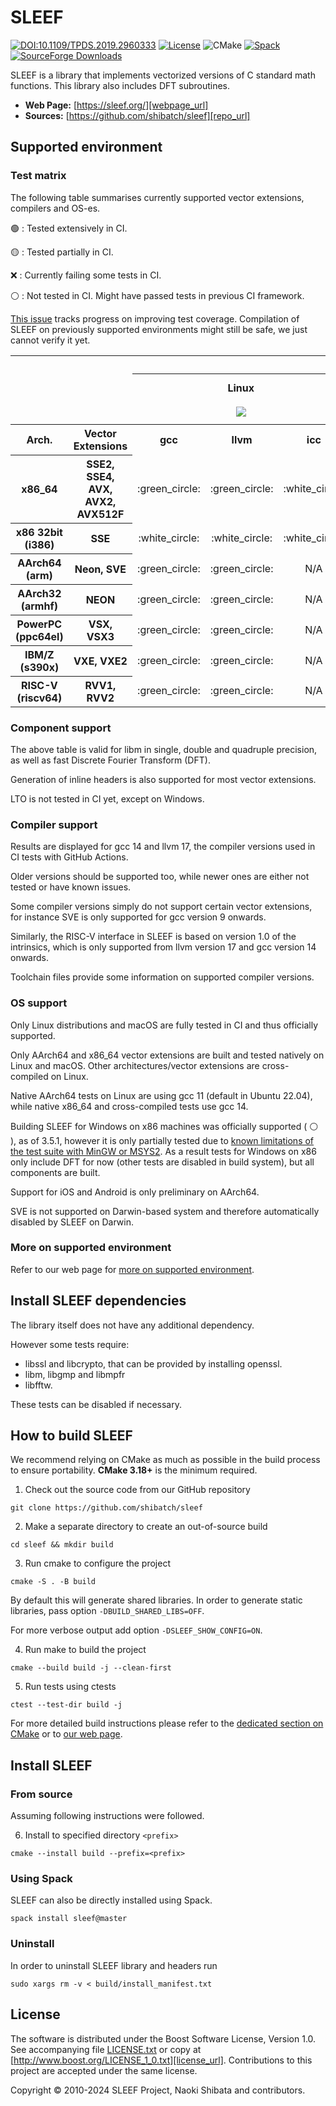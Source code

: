 # SLEEF

[![DOI:10.1109/TPDS.2019.2960333](http://img.shields.io/badge/DOI-10.1109/TPDS.2019.2960333-blue.svg)](https://ieeexplore.ieee.org/document/8936472)
[![License](https://img.shields.io/badge/License-Boost_1.0-lightblue.svg)](https://www.boost.org/LICENSE_1_0.txt)
![CMake](https://img.shields.io/badge/cmake-v3.18+-yellow.svg)
[![Spack](https://img.shields.io/spack/v/sleef)](https://spack.readthedocs.io/en/v0.16.2/package_list.html#sleef)
[![SourceForge Downloads](https://img.shields.io/sourceforge/dt/sleef)](https://sourceforge.net/projects/sleef/)

SLEEF is a library that implements vectorized versions of C standard math functions. This library also includes DFT subroutines.

- **Web Page:** [https://sleef.org/][webpage_url]
- **Sources:** [https://github.com/shibatch/sleef][repo_url]

## Supported environment

### Test matrix

The following table summarises currently supported vector extensions, compilers and OS-es.

:green_circle: : Tested extensively in CI.

:yellow_circle: : Tested partially in CI.

:x: : Currently failing some tests in CI.

:white_circle: : Not tested in CI. Might have passed tests in previous CI framework.

[This issue](https://github.com/shibatch/sleef/issues/481) tracks progress on improving test coverage.
Compilation of SLEEF on previously supported environments might still be safe, we just cannot verify it yet.


<table>
<tr>
  <th colspan="2" rowspan="2"></th>
  <th colspan="9">OS/Compiler</th>
</tr>
<tr>
  <th colspan="3">Linux</br></br>
  <a href="https://github.com/shibatch/sleef/actions/workflows/build_and_test.yml">
    <img src="https://github.com/shibatch/sleef/actions/workflows/build_and_test.yml/badge.svg?event=push&branch=master"></a>
  </th>
  <th colspan="2">macOS</br></br>
  <a href="https://github.com/shibatch/sleef/actions/workflows/build-and-test-macos.yml">
    <img src="https://github.com/shibatch/sleef/actions/workflows/build-and-test-macos.yml/badge.svg?event=push&branch=master"></a>
  </th>
  <th colspan="4">Windows</br></br>
  <a href="https://github.com/shibatch/sleef/actions/workflows/build-and-test-msys2.yml">
    <img src="https://github.com/shibatch/sleef/actions/workflows/build-and-test-msys2.yml/badge.svg?event=push&branch=master"></a>
  </br>
  <a href="https://github.com/shibatch/sleef/actions/workflows/build-cross-llvm-mingw.yml">
    <img src="https://github.com/shibatch/sleef/actions/workflows/build-cross-llvm-mingw.yml/badge.svg?event=push&branch=master"></a>
  </th>
</tr>
<tr>
  <th>Arch.</th>
  <th>Vector Extensions</th>
  <th>gcc</th><th>llvm</th><th>icc</th>
  <th>gcc</th><th>llvm</th>
  <th>gcc</th><th>llvm-gnu</th><th>llvm-msvc</th><th>msvc</th>
</tr>
<tr align="center"><th>x86_64</th><th>SSE2, SSE4,<br>AVX, AVX2, AVX512F</th>
  <td>:green_circle:</td><td>:green_circle:</td><td>:white_circle:</td>
  <td>:white_circle:</td><td>:green_circle:</td>
  <td>:white_circle:</td><td>:yellow_circle:</td><td>:white_circle:</td><td>:white_circle:</td>
</tr>
<tr align="center"><th>x86 32bit<br>(i386)</th><th>SSE</th>
  <td>:white_circle:</td><td>:white_circle:</td><td>:white_circle:</td>
  <td colspan="2">N/A</td>
  <td>:white_circle:</td><td>:white_circle:</td><td>:white_circle:</td><td>:white_circle:</td>
</tr>
<tr align="center"><th>AArch64<br>(arm)</th><th>Neon, SVE</th>
  <td>:green_circle:</td><td>:green_circle:</td><td>N/A</td>
  <td colspan="1">N/A</td><td>:green_circle:</td>
  <td colspan="1">N/A</td><td>:white_circle:</td><td>:white_circle:</td><td>:white_circle:</td>
</tr>
<tr align="center"><th>AArch32<br>(armhf)</th><th>NEON</th>
  <td>:green_circle:</td><td>:green_circle:</td><td>N/A</td>
  <td colspan="2">N/A</td>
  <td colspan="4">N/A</td>
</tr>
<tr align="center"><th>PowerPC<br>(ppc64el)</th><th>VSX, VSX3</th>
  <td>:green_circle:</td><td>:green_circle:</td><td>N/A</td>
  <td colspan="2">N/A</td>
  <td colspan="4">N/A</td>
</tr>
<tr align="center"><th>IBM/Z<br>(s390x)</th><th>VXE, VXE2</th>
  <td>:green_circle:</td><td>:green_circle:</td><td>N/A</td>
  <td colspan="2">N/A</td>
  <td colspan="4">N/A</td>
</tr>
<tr align="center"><th>RISC-V<br>(riscv64)</th><th>RVV1, RVV2</th>
  <td>:green_circle:</td><td>:green_circle:</td><td>N/A</td>
  <td colspan="2">N/A</td>
  <td colspan="4">N/A</td>
</tr>
</table>

### Component support

The above table is valid for libm in single, double and quadruple precision, as well as fast Discrete Fourier Transform (DFT).

Generation of inline headers is also supported for most vector extensions.

LTO is not tested in CI yet, except on Windows.

### Compiler support

Results are displayed for gcc 14 and llvm 17, the compiler versions used in CI tests with GitHub Actions.

Older versions should be supported too, while newer ones are either not tested or have known issues.

Some compiler versions simply do not support certain vector extensions, for instance SVE is only supported for gcc version 9 onwards.

Similarly, the RISC-V interface in SLEEF is based on version 1.0 of the intrinsics, which is only supported from llvm version 17 and gcc version 14 onwards.

Toolchain files provide some information on supported compiler versions.

### OS support

Only Linux distributions and macOS are fully tested in CI and thus officially supported.

Only AArch64 and x86_64 vector extensions are built and tested natively on Linux and macOS.
Other architectures/vector extensions are cross-compiled on Linux.

Native AArch64 tests on Linux are using gcc 11 (default in Ubuntu 22.04), while native x86_64 and cross-compiled tests use gcc 14.

Building SLEEF for Windows on x86 machines was officially supported ( :white_circle: ), as of 3.5.1,
however it is only partially tested due to [known limitations of the test suite with MinGW or MSYS2](https://github.com/shibatch/sleef/issues/544).
As a result tests for Windows on x86 only include DFT for now (other tests are disabled in build system),
but all components are built.

Support for iOS and Android is only preliminary on AArch64.

SVE is not supported on Darwin-based system and therefore automatically disabled by SLEEF on Darwin.

### More on supported environment

Refer to our web page for [more on supported environment][supported_env_url].

## Install SLEEF dependencies

The library itself does not have any additional dependency.

However some tests require:

- libssl and libcrypto, that can be provided by installing openssl.
- libm, libgmp and libmpfr
- libfftw.

These tests can be disabled if necessary.

## How to build SLEEF

We recommend relying on CMake as much as possible in the build process to ensure portability.
**CMake 3.18+** is the minimum required.

1. Check out the source code from our GitHub repository

```
git clone https://github.com/shibatch/sleef
```

2. Make a separate directory to create an out-of-source build

```
cd sleef && mkdir build
```

3. Run cmake to configure the project

```
cmake -S . -B build
```

By default this will generate shared libraries. In order to generate static libraries, pass option `-DBUILD_SHARED_LIBS=OFF`.

For more verbose output add option `-DSLEEF_SHOW_CONFIG=ON`.

4. Run make to build the project

```
cmake --build build -j --clean-first
```

5. Run tests using ctests

```
ctest --test-dir build -j
```

For more detailed build instructions please refer to the [dedicated section on CMake](./docs/1-user-guide/build-with-cmake) or to [our web page][build_info_url].

## Install SLEEF

### From source

Assuming following instructions were followed.

6. Install to specified directory `<prefix>`

```
cmake --install build --prefix=<prefix>
```

### Using Spack

SLEEF can also be directly installed using Spack.

```
spack install sleef@master
```

### Uninstall

In order to uninstall SLEEF library and headers run

```
sudo xargs rm -v < build/install_manifest.txt
```

## License

The software is distributed under the Boost Software License, Version 1.0.
See accompanying file [LICENSE.txt](./LICENSE.txt) or copy at [http://www.boost.org/LICENSE_1_0.txt][license_url].
Contributions to this project are accepted under the same license.

Copyright &copy; 2010-2024 SLEEF Project, Naoki Shibata and contributors.<br/>


<!-- Repository links -->

[webpage_url]: https://sleef.org/
[build_info_url]: https://sleef.org/1-user-guide/#preliminaries
[supported_env_url]: https://sleef.org/index.html#environment
[repo_url]: https://github.com/shibatch/sleef
[repo_license_url]: https://github.com/shibatch/sleef/blob/main/LICENSE.txt
[license_url]: http://www.boost.org/LICENSE_1_0.txt
